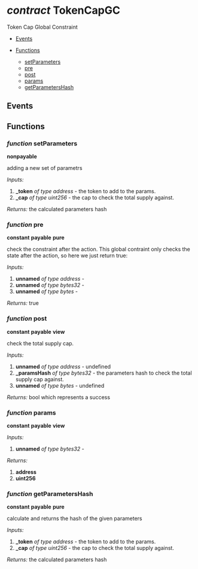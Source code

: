 # *contract* TokenCapGC
Token Cap Global Constraint

- [Events](#events)

- [Functions](#functions)
    - [setParameters](#function-setParameters)
    - [pre](#function-pre)
    - [post](#function-post)
    - [params](#function-params)
    - [getParametersHash](#function-getParametersHash)

## Events

## Functions
### *function* setParameters

**nonpayable**


adding a new set of parametrs

*Inputs:*
1. **_token** *of type address* - the token to add to the params.
2. **_cap** *of type uint256* - the cap to check the total supply against.

*Returns:*
the calculated parameters hash

### *function* pre

**constant**
**payable**
**pure**


check the constraint after the action. This global contraint only checks the state after the action, so here we just return true:

*Inputs:*
1. **unnamed** *of type address* - 
2. **unnamed** *of type bytes32* - 
3. **unnamed** *of type bytes* - 

*Returns:*
true

### *function* post

**constant**
**payable**
**view**


check the total supply cap.

*Inputs:*
1. **unnamed** *of type address* - undefined
2. **_paramsHash** *of type bytes32* - the parameters hash to check the total supply cap against.
3. **unnamed** *of type bytes* - undefined

*Returns:*
bool which represents a success

### *function* params

**constant**
**payable**
**view**




*Inputs:*
1. **unnamed** *of type bytes32* - 

*Returns:*
1. **address**
2. **uint256**

### *function* getParametersHash

**constant**
**payable**
**pure**


calculate and returns the hash of the given parameters

*Inputs:*
1. **_token** *of type address* - the token to add to the params.
2. **_cap** *of type uint256* - the cap to check the total supply against.

*Returns:*
the calculated parameters hash

